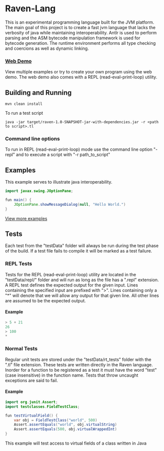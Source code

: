 # Raven-Lang

This is an experimental programming language built for the JVM platform. The main
goal of this project is to create a fast jvm language that lacks the verbosity
of java while maintaining interoperability. Antlr is used to perform parsing
and the ASM bytecode manipulation framework is used for bytecode generation.
The runtime environment performs all type checking and coercions as well
as dynamic linking.


### [Web Demo](http://bradleywood.me/tryraven.html)

View multiple examples or try to create your own program using
the web demo. The web demo also comes with a REPL (read-eval-print-loop)
utility.

## Building and Running


```
mvn clean install
```

To run a test script

```
java -jar target/raven-1.0-SNAPSHOT-jar-with-dependencies.jar -r <path to script>.tl
```

### Command line options

To run in REPL (read-eval-print-loop) mode use the command line option "-repl"
and to execute a script with "-r path_to_script"

## Examples

This example serves to illustrate java interoperability. 

``` Java
import javax.swing.JOptionPane;

fun main() {
    JOptionPane.showMessageDialog(null, "Hello World.")
}
```

[View more examples](https://github.com/BradleyWood/TlDemo)

## Tests

Each test from the "testData" folder will always be run during the test phase
of the build. If a test file fails to compile it will be marked as a test failure.

### REPL Tests

Tests for the REPL (read-eval-print-loop) utility are located in the "testData/repl/"
folder and will run as long as the file has a ".repl" extension. A REPL test defines
the expected output for the given input. Lines containing the specified input are 
prefixed with ">". Lines containing only a "*" will denote that we will allow any
output for that given line. All other lines are assumed to be the expected output.

#### Example
```java
> 5 + 21
26
> 100
*
```

### Normal Tests

Regular unit tests are stored under the "testData/rt_tests" folder with the ".tl"
file extension. These tests are written directly in the Raven language. Inorder
for a function to be registered as a test it must have the word "test" (case insensitive) 
in the function name. Tests that throw uncaught exceptions are said to fail.


#### Example

```java
import org.junit.Assert;
import testclasses.FieldTestClass;

fun testVirtualField() {
    var obj = FieldTestClass("world", 500)
    Assert.assertEquals("world", obj.virtualString)
    Assert.assertEquals(500, obj.virtualWrappedInt)
}
```

This example will test access to virtual fields of a class written in Java